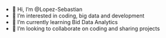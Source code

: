 - 👋 Hi, I’m @Lopez-Sebastian
- 👀 I’m interested in coding, big data and development
- 🌱 I’m currently learning Bid Data Analytics
- 💞️ I’m looking to collaborate on coding and sharing projects

<!---
Lopez-Sebastian/Lopez-Sebastian is a ✨ special ✨ repository because its `README.md` (this file) appears on your GitHub profile.
You can click the Preview link to take a look at your changes.
--->
